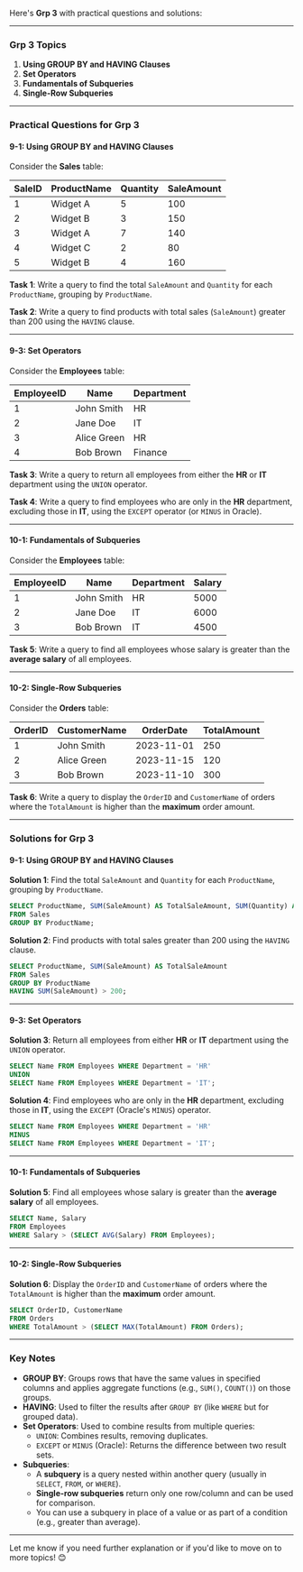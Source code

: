 Here's **Grp 3** with practical questions and solutions:

---

### **Grp 3 Topics**
1. **Using GROUP BY and HAVING Clauses**
2. **Set Operators**
3. **Fundamentals of Subqueries**
4. **Single-Row Subqueries**

---

### **Practical Questions for Grp 3**

#### **9-1: Using GROUP BY and HAVING Clauses**
Consider the **Sales** table:

| SaleID | ProductName | Quantity | SaleAmount |
|--------|-------------|----------|------------|
| 1      | Widget A    | 5        | 100        |
| 2      | Widget B    | 3        | 150        |
| 3      | Widget A    | 7        | 140        |
| 4      | Widget C    | 2        | 80         |
| 5      | Widget B    | 4        | 160        |

**Task 1**: Write a query to find the total `SaleAmount` and `Quantity` for each `ProductName`, grouping by `ProductName`.

**Task 2**: Write a query to find products with total sales (`SaleAmount`) greater than 200 using the `HAVING` clause.

---

#### **9-3: Set Operators**
Consider the **Employees** table:

| EmployeeID | Name          | Department |
|------------|---------------|------------|
| 1          | John Smith    | HR         |
| 2          | Jane Doe      | IT         |
| 3          | Alice Green   | HR         |
| 4          | Bob Brown     | Finance    |

**Task 3**: Write a query to return all employees from either the **HR** or **IT** department using the `UNION` operator.

**Task 4**: Write a query to find employees who are only in the **HR** department, excluding those in **IT**, using the `EXCEPT` operator (or `MINUS` in Oracle).

---

#### **10-1: Fundamentals of Subqueries**
Consider the **Employees** table:

| EmployeeID | Name         | Department | Salary |
|------------|--------------|------------|--------|
| 1          | John Smith   | HR         | 5000   |
| 2          | Jane Doe     | IT         | 6000   |
| 3          | Bob Brown    | IT         | 4500   |

**Task 5**: Write a query to find all employees whose salary is greater than the **average salary** of all employees.

---

#### **10-2: Single-Row Subqueries**
Consider the **Orders** table:

| OrderID | CustomerName | OrderDate  | TotalAmount |
|---------|--------------|------------|-------------|
| 1       | John Smith   | 2023-11-01 | 250         |
| 2       | Alice Green  | 2023-11-15 | 120         |
| 3       | Bob Brown    | 2023-11-10 | 300         |

**Task 6**: Write a query to display the `OrderID` and `CustomerName` of orders where the `TotalAmount` is higher than the **maximum** order amount.

---

### **Solutions for Grp 3**

#### **9-1: Using GROUP BY and HAVING Clauses**

**Solution 1**: Find the total `SaleAmount` and `Quantity` for each `ProductName`, grouping by `ProductName`.
```sql
SELECT ProductName, SUM(SaleAmount) AS TotalSaleAmount, SUM(Quantity) AS TotalQuantity
FROM Sales
GROUP BY ProductName;
```

**Solution 2**: Find products with total sales greater than 200 using the `HAVING` clause.
```sql
SELECT ProductName, SUM(SaleAmount) AS TotalSaleAmount
FROM Sales
GROUP BY ProductName
HAVING SUM(SaleAmount) > 200;
```

---

#### **9-3: Set Operators**

**Solution 3**: Return all employees from either **HR** or **IT** department using the `UNION` operator.
```sql
SELECT Name FROM Employees WHERE Department = 'HR'
UNION
SELECT Name FROM Employees WHERE Department = 'IT';
```

**Solution 4**: Find employees who are only in the **HR** department, excluding those in **IT**, using the `EXCEPT` (Oracle's `MINUS`) operator.
```sql
SELECT Name FROM Employees WHERE Department = 'HR'
MINUS
SELECT Name FROM Employees WHERE Department = 'IT';
```

---

#### **10-1: Fundamentals of Subqueries**

**Solution 5**: Find all employees whose salary is greater than the **average salary** of all employees.
```sql
SELECT Name, Salary
FROM Employees
WHERE Salary > (SELECT AVG(Salary) FROM Employees);
```

---

#### **10-2: Single-Row Subqueries**

**Solution 6**: Display the `OrderID` and `CustomerName` of orders where the `TotalAmount` is higher than the **maximum** order amount.
```sql
SELECT OrderID, CustomerName
FROM Orders
WHERE TotalAmount > (SELECT MAX(TotalAmount) FROM Orders);
```

---

### **Key Notes**
- **GROUP BY**: Groups rows that have the same values in specified columns and applies aggregate functions (e.g., `SUM()`, `COUNT()`) on those groups.
- **HAVING**: Used to filter the results after `GROUP BY` (like `WHERE` but for grouped data).
- **Set Operators**: Used to combine results from multiple queries:
  - `UNION`: Combines results, removing duplicates.
  - `EXCEPT` or `MINUS` (Oracle): Returns the difference between two result sets.
- **Subqueries**:
  - A **subquery** is a query nested within another query (usually in `SELECT`, `FROM`, or `WHERE`).
  - **Single-row subqueries** return only one row/column and can be used for comparison.
  - You can use a subquery in place of a value or as part of a condition (e.g., greater than average).

---

Let me know if you need further explanation or if you'd like to move on to more topics! 😊